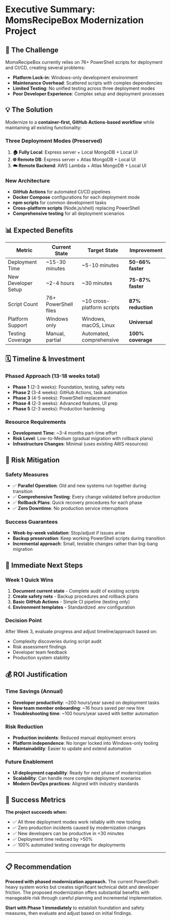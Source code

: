 # Executive Summary: MomsRecipeBox Modernization Project

## 🎯 **The Challenge**
MomsRecipeBox currently relies on 76+ PowerShell scripts for deployment and CI/CD, creating several problems:
- **Platform Lock-in**: Windows-only development environment
- **Maintenance Overhead**: Scattered scripts with complex dependencies  
- **Limited Testing**: No unified testing across three deployment modes
- **Poor Developer Experience**: Complex setup and deployment processes

## 💡 **The Solution**
Modernize to a **container-first, GitHub Actions-based workflow** while maintaining all existing functionality:

### **Three Deployment Modes (Preserved)**
1. **🏠 Fully Local**: Express server + Local MongoDB + Local UI
2. **🌐 Remote DB**: Express server + Atlas MongoDB + Local UI  
3. **☁️ Remote Backend**: AWS Lambda + Atlas MongoDB + Local UI

### **New Architecture**
- **GitHub Actions** for automated CI/CD pipelines
- **Docker Compose** configurations for each deployment mode
- **npm scripts** for common development tasks
- **Cross-platform scripts** (Node.js/shell) replacing PowerShell
- **Comprehensive testing** for all deployment scenarios

## 📊 **Expected Benefits**

| Metric | Current State | Target State | Improvement |
|--------|---------------|--------------|-------------|
| Deployment Time | ~15-30 minutes | ~5-10 minutes | **50-66% faster** |
| New Developer Setup | ~2-4 hours | ~30 minutes | **75-87% faster** |
| Script Count | 76+ PowerShell files | ~10 cross-platform scripts | **87% reduction** |
| Platform Support | Windows only | Windows, macOS, Linux | **Universal** |
| Testing Coverage | Manual, partial | Automated, comprehensive | **100% coverage** |

## 🗓️ **Timeline & Investment**

### **Phased Approach (13-18 weeks total)**
- **Phase 1** (2-3 weeks): Foundation, testing, safety nets
- **Phase 2** (3-4 weeks): GitHub Actions, task automation  
- **Phase 3** (4-5 weeks): PowerShell replacement
- **Phase 4** (2-3 weeks): Advanced features, UI prep
- **Phase 5** (2-3 weeks): Production hardening

### **Resource Requirements**
- **Development Time**: ~3-4 months part-time effort
- **Risk Level**: Low-to-Medium (gradual migration with rollback plans)
- **Infrastructure Changes**: Minimal (uses existing AWS resources)

## 🚨 **Risk Mitigation**

### **Safety Measures**
- ✅ **Parallel Operation**: Old and new systems run together during transition
- ✅ **Comprehensive Testing**: Every change validated before production
- ✅ **Rollback Plans**: Quick recovery procedures for each phase
- ✅ **Zero Downtime**: No production service interruptions

### **Success Guarantees**
- **Week-by-week validation**: Stop/adjust if issues arise
- **Backup preservation**: Keep working PowerShell scripts during transition
- **Incremental approach**: Small, testable changes rather than big-bang migration

## 🏁 **Immediate Next Steps**

### **Week 1 Quick Wins**
1. **Document current state** - Complete audit of existing scripts
2. **Create safety nets** - Backup procedures and rollback plans
3. **Basic GitHub Actions** - Simple CI pipeline (testing only)
4. **Environment templates** - Standardized .env configuration

### **Decision Point**
After Week 3, evaluate progress and adjust timeline/approach based on:
- Complexity discoveries during script audit
- Risk assessment findings  
- Developer team feedback
- Production system stability

## 💰 **ROI Justification**

### **Time Savings (Annual)**
- **Developer productivity**: ~200 hours/year saved on deployment tasks
- **New team member onboarding**: ~16 hours saved per new hire
- **Troubleshooting time**: ~100 hours/year saved with better automation

### **Risk Reduction**
- **Production incidents**: Reduced manual deployment errors
- **Platform independence**: No longer locked into Windows-only tooling
- **Maintainability**: Easier to update and extend automation

### **Future Enablement**
- **UI deployment capability**: Ready for next phase of modernization
- **Scalability**: Can handle more complex deployment scenarios
- **Modern DevOps practices**: Aligned with industry standards

## 🎯 **Success Metrics**

**The project succeeds when:**
- ✅ All three deployment modes work reliably with new tooling
- ✅ Zero production incidents caused by modernization changes
- ✅ New developers can be productive in <30 minutes
- ✅ Deployment time reduced by >50%
- ✅ 100% automated testing coverage for deployments

---

## 📋 **Recommendation**

**Proceed with phased modernization approach.** The current PowerShell-heavy system works but creates significant technical debt and developer friction. The proposed modernization offers substantial benefits with manageable risk through careful planning and incremental implementation.

**Start with Phase 1 immediately** to establish foundation and safety measures, then evaluate and adjust based on initial findings.